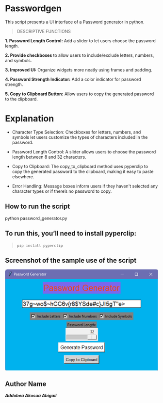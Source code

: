 # Passwordgen
This script presents a UI interface of a Password generator in python.

> DESCRIPTIVE FUNCTIONS
> 
**1. Password Length Control:**  Add a slider to let users choose the password length.

**2. Provide checkboxes**  to allow users to include/exclude letters, numbers, and symbols.

**3. Improved UI:** Organize widgets more neatly using frames and padding.

**4. Password Strength Indicator:** Add a color indicator for password strength.

**5. Copy to Clipboard Button:** Allow users to copy the generated password to the clipboard.

# Explanation 
+ Character Type Selection: Checkboxes for letters, numbers, and symbols let users customize the types of characters included in the password.
  
+ Password Length Control: A slider allows users to choose the password length between 8 and 32 characters.
  
+ Copy to Clipboard: The copy_to_clipboard method uses pyperclip to copy the generated password to the clipboard, making it easy to paste elsewhere.
  
+ Error Handling: Message boxes inform users if they haven't selected any character types or if there’s no password to copy.
  
## How to run the script
python password_generator.py
    
## To run this, you’ll need to install pyperclip:
> `pip install pyperclip`

## Screenshot of the sample use of the script

![Alt text](https://github.com/aaddobea/Passwordgen/blob/main/window.png)


## Author Name
***Addobea Akosua Abigail***
